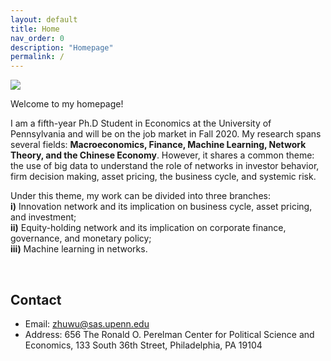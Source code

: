 ```yaml
---
layout: default
title: Home
nav_order: 0
description: "Homepage"
permalink: /
---
```


<div class="container">
	<div class="row">
		<div class="col-4">
			<img src="{{'/assets/images/wu.jpg'| prepend:site.baseurl}}">
		</div>
		<div class="col">
			<p class="text-justify">
				Welcome to my homepage! 
			</p>
			<p class="text-justify">
				I am a fifth-year Ph.D Student in Economics at the University of Pennsylvania  and will be on the job market in Fall 2020. My research spans several fields: <b>Macroeconomics, Finance, Machine Learning, Network Theory, and the Chinese Economy</b>. However, it shares a common theme: the use of big data to understand the role of networks in investor behavior, firm decision making, asset pricing, the business cycle, and systemic risk.
		</p>
			<p class="text-justify">
		Under this theme, my work can be divided into three branches: <br> <b> i)</b>  Innovation network and its implication on business cycle, asset pricing, and investment;  <br> <b>ii)</b> Equity-holding network and its implication on corporate finance, governance, and monetary policy; <br> <b>iii)</b> Machine learning in networks.</p>
		</div>
	</div>
</div>

<br>

<!-- <div class="container">
	<div class="row">
		<div class="col">
			<h2> Research Interests </h2>
			<ul>
				<li> Post-selection inference </li>
				<li> Large sample theory </li>
				<li> Robust statistics </li>
				<li> Semi-parametric statistics </li>
				<li> Non-parametric statistics </li>
				<li> Concentration inequalities </li>
				<li> High-dimensional CLT </li>
				<li> Dependent data </li>
			</ul>
		</div>
		<div class="col-7">
			<h2> Co-authors (by number of collaborations) </h2>
			<div class="panel panel-default">
			  <div class="panel-body" id="coauthors">
			  </div>
			</div>
		</div>
	</div>
</div> -->


## Contact

- Email: [zhuwu@sas.upenn.edu](zhuwu@sas.upenn.edu)
- Address: 656 The Ronald O. Perelman Center for Political Science and Economics, 133 South 36th Street, Philadelphia, PA 19104
